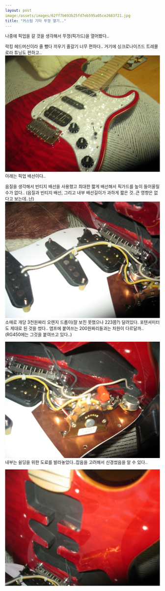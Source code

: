 ```yaml
---
layout: post
image:/assets/images/62ff7b693b25fd7eb595a05ce2683f21.jpg
title: "커스텀 기타 뚜껑 열기.."
---
```


나중에 픽업을 갈 것을 생각해서 뚜껑(픽가드)을 열어봤다..

락킹 헤드머신이라 줄 뺐다 끼우기 줄갈기 너무 편하다..
거기에 싱크로나이즈드 트레몰로라 튜닝도 편하고..
![image](/assets/images/62ff7b693b25fd7eb595a05ce2683f21.jpg)
아래는 픽업 배선이다..

음질을 생각해서 빈티지 배선을 사용했고 최대한 짧게 배선해서 픽가드를 높이 들어올릴 수가 없다..
(음질과 빈티지 배선, 그리고 내부 배선길이가 과하게 짧은 것..큰 영향은 없다고 보는데..난)
![image](/assets/images/2fac680102eb1d28c5037211d9910eb8.jpg)
소매로 개당 3천원짜리 오렌지 드롭이(잘 보진 못했으나 223쯤?) 달려있다.
포텐셔미터도 제대로 된 것을 썼다.. 앰프에 붙여쓰는 200원짜리들과는 차원이 다르달까..
(RG450에는 그것을 붙여쓰고 있다..)

![image](/assets/images/37e76af99361f699e975fdc71cfa269a.jpg)
내부는 쉴딩을 위한 도료를 발라놓았다..잡음을 고려해서 신경썼음을 알 수 있다..

![image](/assets/images/34c0c7e52cd3613e6cf1b5c654df49ce.jpg)



